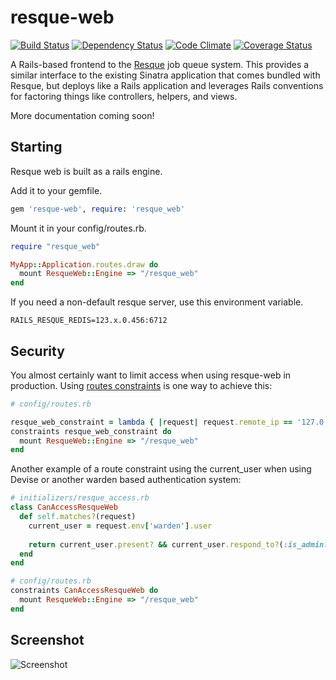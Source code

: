 resque-web
==========
[![Build Status](https://travis-ci.org/resque/resque-web.png?branch=master)](https://travis-ci.org/resque/resque-web)
[![Dependency Status](https://gemnasium.com/resque/resque-web.png)](https://gemnasium.com/resque/resque-web)
[![Code Climate](https://codeclimate.com/github/resque/resque-web.png)](https://codeclimate.com/github/resque/resque-web)
[![Coverage Status](https://coveralls.io/repos/resque/resque-web/badge.png?branch=master)](https://coveralls.io/r/resque/resque-web)

A Rails-based frontend to the [Resque](https://github.com/resque/resque) job
queue system. This provides a similar interface to the existing Sinatra
application that comes bundled with Resque, but deploys like a Rails application
and leverages Rails conventions for factoring things like controllers, helpers,
and views.

More documentation coming soon!

## Starting
Resque web is built as a rails engine.

Add it to your gemfile.

```Ruby
gem 'resque-web', require: 'resque_web'
```

Mount it in your config/routes.rb.

```Ruby
require "resque_web"

MyApp::Application.routes.draw do
  mount ResqueWeb::Engine => "/resque_web"
end
```

If you need a non-default resque server, use this environment variable.

```
RAILS_RESQUE_REDIS=123.x.0.456:6712
```
## Security

You almost certainly want to limit access when using resque-web in production. Using [routes constraints](http://guides.rubyonrails.org/routing.html#request-based-constraints) is one way to achieve this:

```ruby
# config/routes.rb

resque_web_constraint = lambda { |request| request.remote_ip == '127.0.0.1' }
constraints resque_web_constraint do
  mount ResqueWeb::Engine => "/resque_web"
end

```

Another example of a route constraint using the current_user when using Devise or another warden based authentication system:

```ruby
# initializers/resque_access.rb
class CanAccessResqueWeb
  def self.matches?(request)
    current_user = request.env['warden'].user
    
    return current_user.present? && current_user.respond_to?(:is_admin?) && current_user.is_admin?
  end
end

# config/routes.rb
constraints CanAccessResqueWeb do
  mount ResqueWeb::Engine => "/resque_web"
end

```

## Screenshot

![Screenshot](http://i.imgur.com/LkNgl.png)

